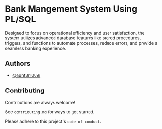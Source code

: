 
# Bank Mangement System Using PL/SQL

Designed to focus on operational efficiency and user satisfaction, the system utilizes advanced database features like stored procedures, triggers, and functions to automate processes, reduce errors, and provide a seamless banking experience.




## Authors

- [@hunt3r1009i](https://github.com/Akul-Kaushal)


## Contributing

Contributions are always welcome!

See `contributing.md` for ways to get started.

Please adhere to this project's `code of conduct`.


